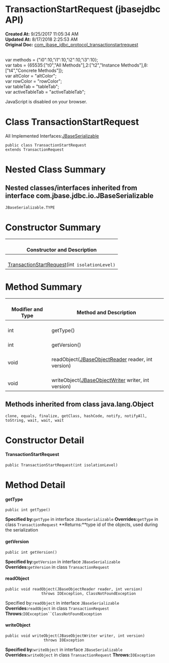 # TransactionStartRequest (jbasejdbc API)

**Created At:** 9/25/2017 11:05:34 AM  
**Updated At:** 8/17/2018 2:25:53 AM  
**Original Doc:** [com_jbase_jdbc_protocol_transactionstartrequest](https://docs.jbase.com/39240-protocol/com_jbase_jdbc_protocol_transactionstartrequest)  

<!--<br>    try {<br>        if (location.href.indexOf('is-external=true') == -1) {<br>            parent.document.title="TransactionStartRequest (jbasejdbc   API)";<br>        }<br>    }<br>    catch(err) {<br>    }<br>//--><br>var methods = {"i0":10,"i1":10,"i2":10,"i3":10};<br>var tabs = {65535:["t0","All Methods"],2:["t2","Instance Methods"],8:["t4","Concrete Methods"]};<br>var altColor = "altColor";<br>var rowColor = "rowColor";<br>var tableTab = "tableTab";<br>var activeTableTab = "activeTableTab";
JavaScript is disabled on your browser.



# Class TransactionStartRequest

All Implemented Interfaces:[JBaseSerializable](/39232-io/com_jbase_jdbc_io_jbaseserializable "interface in com.jbase.jdbc.io")


```
public class TransactionStartRequest
extends TransactionRequest
```









# Nested Class Summary



## Nested classes/interfaces inherited from interface com.jbase.jdbc.io.JBaseSerializable
`JBaseSerializable.TYPE`






# Constructor Summary


| <br>Constructor and Description<br> |
| --- |
| <br>[TransactionStartRequest](../../../../com/jbase/jdbc/protocol//39240-protocol/com_jbase_jdbc_protocol_TransactionStartRequest#TransactionStartRequest-int-)(int` isolationLevel)`<br> |








# Method Summary


| <br>Modifier and Type<br> | <br>Method and Description<br> |
| --- | --- |
| <br>int<br> | <br>getType()<br> |
| <br>int<br> | <br>getVersion()<br> |
| <br>void<br> | <br>readObject([JBaseObjectReader](/39232-io/com_jbase_jdbc_io_jbaseobjectreader "interface in com.jbase.jdbc.io") reader, int version)<br> |
| <br>void<br> | <br>writeObject([JBaseObjectWriter](/39232-io/com_jbase_jdbc_io_jbaseobjectwriter "interface in com.jbase.jdbc.io") writer, int version)<br> |




### 


## Methods inherited from class java.lang.Object
`clone, equals, finalize, getClass, hashCode, notify, notifyAll, toString, wait, wait, wait`






# Constructor Detail

#### **TransactionStartRequest**

```
public TransactionStartRequest(int isolationLevel)
```









# Method Detail

#### **getType**

```
public int getType()
```

**Specified by:**`getType` in interface `JBaseSerializable`
**Overrides:**`getType` in class `TransactionRequest`
**Returns:**type id of the objects, used during the serialization






#### **getVersion**

```
public int getVersion()
```

**Specified by:**`getVersion` in interface `JBaseSerializable`
**Overrides:**`getVersion` in class `TransactionRequest`




#### **readObject**

```
public void readObject(JBaseObjectReader reader, int version)
                throws IOException, ClassNotFoundException
```

Specified by:`readObject` in interface `JBaseSerializable`
**Overrides:**`readObject` in class `TransactionRequest`
**Throws:**`IOException``ClassNotFoundException`




#### **writeObject**

```
public void writeObject(JBaseObjectWriter writer, int version)
                 throws IOException
```

**Specified by:**`writeObject` in interface `JBaseSerializable`
**Overrides:**`writeObject` in class `TransactionRequest`
**Throws:**`IOException`




